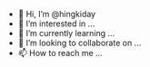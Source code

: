 - 👋 Hi, I’m @hingkiday
- 👀 I’m interested in ...
- 🌱 I’m currently learning ...
- 💞️ I’m looking to collaborate on ...
- 📫 How to reach me ...

<!---
hingkiday/hingkiday is a ✨ special ✨ repository because its `README.md` (this file) appears on your GitHub profile.
You can click the Preview link to take a look at your changes.
--->
